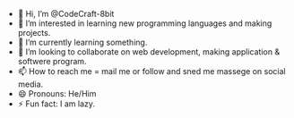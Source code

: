 - 👋 Hi, I’m @CodeCraft-8bit
- 👀 I’m interested in learning new programming languages and making projects.
- 🌱 I’m currently learning something.
- 💞️ I’m looking to collaborate on web development, making application & softwere program.
- 📫 How to reach me = mail me or follow and sned me massege on social media.
- 😄 Pronouns: He/Him
- ⚡ Fun fact: I am lazy.

<!---
CodeCraft-8bit/CodeCraft-8bit is a ✨ special ✨ repository because its `README.md` (this file) appears on your GitHub profile.
You can click the Preview link to take a look at your changes.
--->
